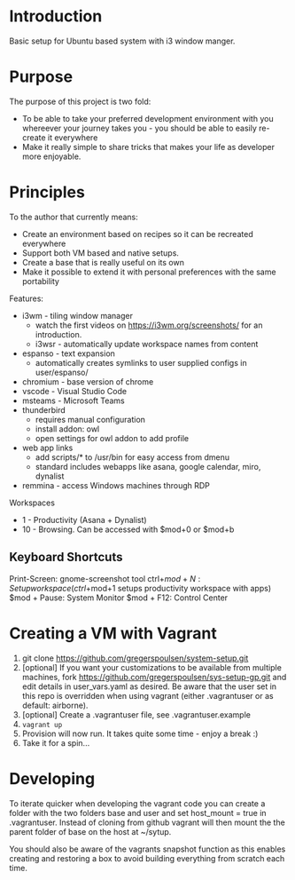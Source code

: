 

# Introduction
Basic setup for Ubuntu based system with i3 window manger. 

# Purpose
The purpose of this project is two fold:
* To be able to take your preferred development environment with you whereever
  your journey takes you - you should be able to easily re-create it everywhere
* Make it really simple to share tricks that makes your life as developer more
  enjoyable.

# Principles
To the author that currently means:
* Create an environment based on recipes so it can be recreated everywhere
* Support both VM based and native setups.
* Create a base that is really useful on its own
* Make it possible to extend it with personal preferences with the same
  portability



Features:
* i3wm - tiling window manager
  - watch the first videos on https://i3wm.org/screenshots/ for an introduction.
  - i3wsr - automatically update workspace names from content
* espanso - text expansion
  - automatically creates symlinks to user supplied configs in user/espanso/
* chromium - base version of chrome
* vscode - Visual Studio Code
* msteams - Microsoft Teams
* thunderbird
  - requires manual configuration
  - install addon: owl
  - open settings for owl addon to add profile
* web app links
  - add scripts/* to /usr/bin for easy access from dmenu
  - standard includes webapps like asana, google calendar, miro, dynalist
* remmina - access Windows machines through RDP


Workspaces
* 1 - Productivity (Asana + Dynalist)
* 10 - Browsing. Can be accessed with $mod+0 or $mod+b


## Keyboard Shortcuts

Print-Screen: gnome-screenshot tool
ctrl+$mod+N: Setup workspace (ctrl+$mod+1 setups productivity workspace with apps)
$mod + Pause: System Monitor
$mod + F12: Control Center

# Creating a VM with Vagrant

1. git clone https://github.com/gregerspoulsen/system-setup.git
2. [optional] If you want your customizations to be available from multiple
   machines, fork https://github.com/gregerspoulsen/sys-setup-gp.git and edit
   details in user_vars.yaml as desired. Be aware that the user set in this
   repo is overridden when using vagrant (either .vagrantuser or as default:
   airborne).
3. [optional] Create a .vagrantuser file, see .vagrantuser.example
5. `vagrant up`
6. Provision will now run. It takes quite some time - enjoy a break :)
8. Take it for a spin...

# Developing

To iterate quicker when developing the vagrant code you can create a folder
with the two folders base and user and set host_mount = true in
.vagrantuser. Instead of cloning from github vagrant will then mount the the
parent folder of base on the host at ~/sytup.

You should also be aware of the vagrants snapshot function as this enables
creating and restoring a box to avoid building everything from scratch each
time.
